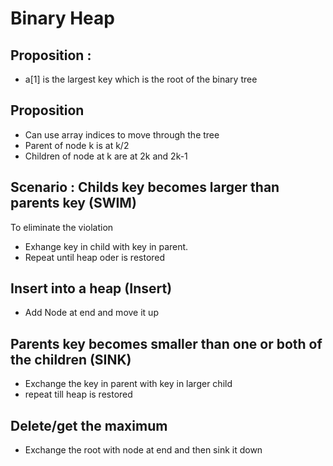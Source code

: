 # Binary Heap

## Proposition :
- a[1] is the largest key which is the root of the binary tree

## Proposition
- Can use array indices to move through the tree
- Parent of node k is at k/2
- Children of node at k are at 2k and 2k-1

## Scenario : Childs key becomes larger than parents key (SWIM)

To eliminate the violation
- Exhange key in child with key in parent.
- Repeat until heap oder is restored


## Insert into a heap (Insert)
- Add Node at end and move it up

## Parents key becomes smaller than one or both of the children (SINK)
- Exchange the key in parent with key in larger child
- repeat till heap is restored

## Delete/get  the maximum
- Exchange the root with node at end and then sink it down

